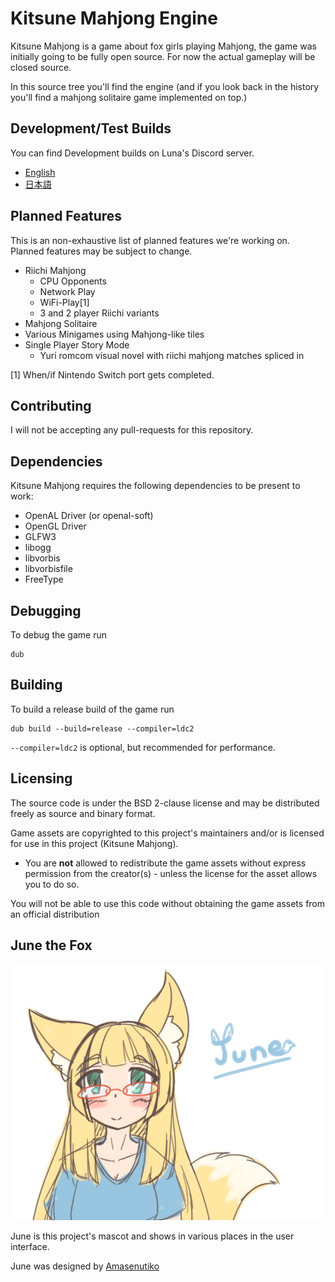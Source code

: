 # Kitsune Mahjong Engine
Kitsune Mahjong is a game about fox girls playing Mahjong, the game was initially going to be fully open source.
For now the actual gameplay will be closed source.

In this source tree you'll find the engine (and if you look back in the history you'll find a mahjong solitaire game implemented on top.)

## Development/Test Builds

You can find Development builds on Luna's Discord server.
* [English](https://discord.gg/AMpbKAB)
* [日本語](https://discord.gg/Bd3makR)

## Planned Features
This is an non-exhaustive list of planned features we're working on.
Planned features may be subject to change.

 * Riichi Mahjong
   * CPU Opponents
   * Network Play
   * WiFi-Play[1]
   * 3 and 2 player Riichi variants
 * Mahjong Solitaire
 * Various Minigames using Mahjong-like tiles
 * Single Player Story Mode
   * Yuri romcom visual novel with riichi mahjong matches spliced in

[1] When/if Nintendo Switch port gets completed.

## Contributing
I will not be accepting any pull-requests for this repository.

## Dependencies
Kitsune Mahjong requires the following dependencies to be present to work:
 * OpenAL Driver (or openal-soft)
 * OpenGL Driver
 * GLFW3
 * libogg
 * libvorbis
 * libvorbisfile
 * FreeType

## Debugging
To debug the game run
```
dub
```

## Building
To build a release build of the game run
```
dub build --build=release --compiler=ldc2
```
`--compiler=ldc2` is optional, but recommended for performance.

## Licensing
The source code is under the BSD 2-clause license and may be distributed freely as source and binary format.

Game assets are copyrighted to this project's maintainers and/or is licensed for use in this project (Kitsune Mahjong).
* You are **not** allowed to redistribute the game assets without express permission from the creator(s) - unless the license for the asset allows you to do so.

You will not be able to use this code without obtaining the game assets from an official distribution

## June the Fox
![June the Fox](/june.png)

June is this project's mascot and shows in various places in the user interface.

June was designed by [Amasenutiko](https://www.deviantart.com/amasenutiko)